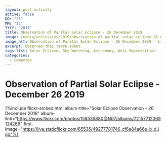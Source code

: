 ```yaml
---
layout: post-activity
active: false
DD: "26"
MM: "12"
YYYY: "2019"
title: Observation of Parital Solar Eclipse - 26 December 2019
image: /media/activities/2019/observation-of-parital-solar-eclipse-26-december-2019/solar-eclipse-observation-26-december-2019.jpg
image_alt: Observation of Parital Solar Eclipse - 26 December 2019 - Light Of Science
excerpt: Observed this reare event.
tags-list: Solar Eclipse, Sky Watching, Astronomy, Anti-Superstition
categories:
  - campeign
---
```

# Observation of Partial Solar Eclipse - December 26 2019

{%include flickr-embed.html album-title="Solar Eclipse Observation - 26 December 2019" album-link="https://www.flickr.com/photos/158536880@N07/albums/72157712369124266" first-image="https://live.staticflickr.com/65535/49277781746_cf6e84a66e_b_d.jpg"%}